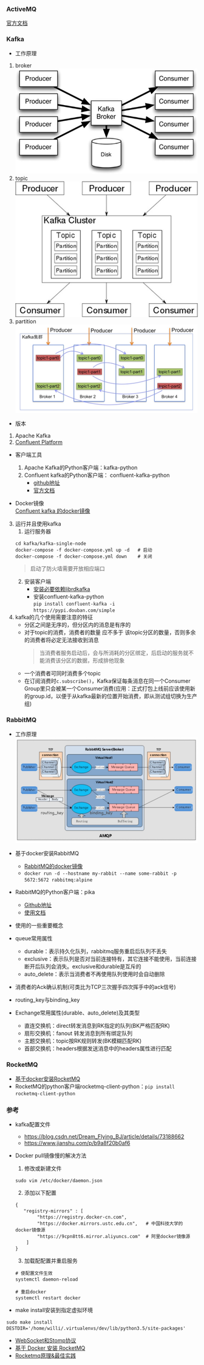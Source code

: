 ### ActiveMQ
[官方文档](http://activemq.apache.org/cross-language-clients.html)  


### Kafka
- 工作原理
1. broker  
![](img/broker.jpg)
2. topic  
![](img/topic.jpg)
3. partition  
![](img/partition.jpg)
- 版本
1. Apache Kafka
2. [Confluent Platform](https://www.confluent.io/product/compare/)

- 客户端工具
    1. Apache Kafka的Python客户端：kafka-python
    2. Confluent kafka的Python客户端： confluent-kafka-python
        - [github地址](https://github.com/confluentinc/confluent-kafka-python)
        - [官方文档](https://docs.confluent.io/current/clients/confluent-kafka-python/index.html#consumer)
    
- Docker镜像  
[Confluent kafka 的docker镜像](https://github.com/confluentinc/cp-docker-images)

3. 运行并且使用kafka
    1. 运行服务器
    ```shell script
    cd kafka/kafka-single-node
    docker-compose -f docker-compose.yml up -d   # 启动
    docker-compose -f docker-compose.yml down    # 关闭
    ```
    > 启动了防火墙需要开放相应端口
    2. 安装客户端
        - [安装必要依赖librdkafka](https://github.com/edenhill/librdkafka)
        - 安装confluent-kafka-python  
            `pip install confluent-kafka -i https://pypi.douban.com/simple`
4. kafka的几个使用需要注意的特征
    - 分区之间是无序的，但分区内的消息是有序的
    - 对于topic的消费，消费者的数量 应不多于 该topic分区的数量，否则多余的消费者将必定无法接收到消息
        > 当消费者服务启动后，会与所消耗的分区绑定，后启动的服务就不能消费该分区的数据，形成排他现象
    - 一个消费者可同时消费多个topic
    - 在订阅消费时`c.subscribe()`，Kafka保证每条消息在同一个Consumer Group里只会被某一个Consumer消费(应用：正式打包上线前应该使用新的group.id，以便于从kafka最新的位置开始消费，即从测试组切换为生产组)


### RabbitMQ
- 工作原理
![](img/rabbitmq.jpg)

- 基于docker安装RabbitMQ
    - [RabbitMQ的docker镜像](https://github.com/docker-library/docs/tree/master/rabbitmq)
    - `docker run -d --hostname my-rabbit --name some-rabbit -p 5672:5672 rabbitmq:alpine`
    
- RabbitMQ的Python客户端：pika
    - [Github地址](https://github.com/pika/pika)
    - [使用文档](https://pika.readthedocs.io/en/0.10.0/examples.html)
 
- 使用的一些重要概念
- queue常用属性
    - durable：表示持久化队列，rabbitmq服务重启后队列不丢失
    - exclusive：表示队列是否对当前连接特有，其它连接不能使用，当前连接断开后队列会消失。exclusive和durable是互斥的
    - auto_delete：表示当消费者不再使用队列使用时会自动删除
- 消费者的Ack确认机制(可类比为TCP三次握手四次挥手中的ack信号)
- routing_key与binding_key
- Exchange常用属性(durable、auto_delete)及其类型
    - 直连交换机：direct转发消息到RK指定的队列(BK严格匹配RK) 
    - 扇形交换机：fanout 转发消息到所有绑定队列
    - 主题交换机：topic按RK规则转发(BK模糊匹配RK)
    - 首部交换机：headers根据发送消息中的headers属性进行匹配 
    
### RocketMQ
- [基于docker安装RocketMQ](https://github.com/apache/rocketmq-externals)
- RocketMQ的python客户端rocketmq-client-python：`pip install rocketmq-client-python`


 

### 参考
- kafka配置文件
    - https://blog.csdn.net/Dream_Flying_BJ/article/details/73188662
    - https://www.jianshu.com/p/b9a8f20b0af6
    
- Docker pull镜像慢的解决方法
    1. 修改或新建文件
    ```
    sudo vim /etc/docker/daemon.json
    ```
    2. 添加以下配置
    ```
    {
       "registry-mirrors" : [
            "https://registry.docker-cn.com",       
            "https://docker.mirrors.ustc.edu.cn",   # 中国科技大学的docker镜像源
            "https://9cpn8tt6.mirror.aliyuncs.com"  # 阿里docker镜像源
        ]
    }
    ```
    3. 加载配配置并重启服务
    ```
    # 使配置文件生效
    systemctl daemon-reload
    
    # 重启docker
    systemctl restart docker
    ```
- make install安装到指定虚拟环境
```
sudo make install DESTDIR='/home/willi/.virtualenvs/dev/lib/python3.5/site-packages'
```
- [WebSocket和Stomp协议](https://www.jianshu.com/p/db21502518b9)
- [基于 Docker 安装 RocketMQ](https://www.jianshu.com/p/706588323276)
- [Rocketmq原理&最佳实践](https://www.jianshu.com/p/2838890f3284)